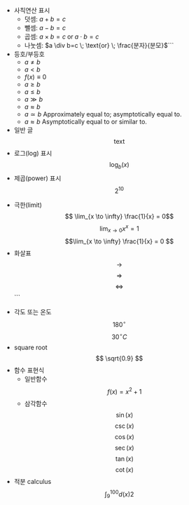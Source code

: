 - 사칙연산 표시
	- 덧셈: $a+b=c$
	- 뺄셈: $a-b=c$
	- 곱셈: $a\times b=c \; \text{or} \; a \cdot b=c$
	- 나눗셈: $a \div b=c \; \text{or} \; \frac{분자}{분모}$```
- 등호/부등호	
    * $a \neq b$
    * $a < b$
    * $f(x) \equiv 0$
    * $a \ge b$
    * $a \le b$
    * $a \gg b$
    * $a \approx b$
    * $a \simeq b$        Approximately equal to; asymptotically equal to. 
    * $a \approx b$         Asymptotically equal to or similar to.
- 일반 글 $$ \text{text}$$
- 로그(log) 표시 $$\log_{b}(x)$$
- 제곱(power) 표시 $$2^{10}$$
* 극한(limit)
$$ \lim_{x \to \infty} \frac{1}{x} = 0$$
$$\lim_{x \to 0} x^x = 1$$
$$\lim_{x \to \infty} \frac{1}{x} = 0 $$ 
* 화살표
$$ \rightarrow $$
$$ \Rightarrow $$
$$ \Longleftrightarrow $$```
- 각도 또는 온도
   $$180^\circ$$
   $$30^\circ C$$
- square root $$ \sqrt{0.9} $$
- 함수 표현식
	- 일반함수
$$f(x) = x^2 + 1$$
	- 삼각함수
$$\sin(x)$$
$$ \csc(x)$$$$\cos(x)$$  $$\sec(x)$$ $$\tan(x)$$ $$\cot(x)$$
- 적분 calculus $$\int_{9}^{100}d(x)2$$

